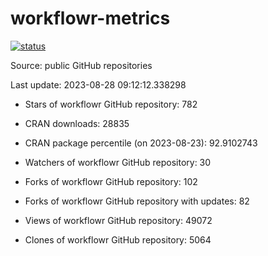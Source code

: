 
<!-- README.md is generated from README.Rmd. Please edit that file -->

# workflowr-metrics

[![status](https://github.com/workflowr/workflowr-metrics/workflows/metrics/badge.svg)](https://github.com/workflowr/workflowr-metrics/actions/workflows/metrics.yaml)

Source: public GitHub repositories

Last update: 2023-08-28 09:12:12.338298

<!--





* Weekly active projects (unique users):  ()

* Monthly active projects (unique users):  ()

* Number of workflowr projects on GitHub: 


-->

  - Stars of workflowr GitHub repository: 782

  - CRAN downloads: 28835

  - CRAN package percentile (on 2023-08-23): 92.9102743

  - Watchers of workflowr GitHub repository: 30

  - Forks of workflowr GitHub repository: 102

  - Forks of workflowr GitHub repository with updates: 82

  - Views of workflowr GitHub repository: 49072

  - Clones of workflowr GitHub repository: 5064
